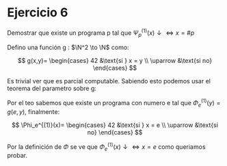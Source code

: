 # Ejercicio 6

Demostrar que existe un programa p tal que $\Psi_p^{(1)}(x)\downarrow \iff x=\#p$

Defino una función g : $\N^2 \to \N$ como:

$$
g(x,y)=
\begin{cases}
    42 &\text{si } x = y \\
    \uparrow &\text{si no}
\end{cases}
$$

Es trivial ver que es parcial computable. Sabiendo esto podemos usar el teorema del parametro sobre g:

Por el teo sabemos que existe un programa con numero e tal que $\Phi_e^{(1)}(y)=g(e,y)$, finalmente:

$$
\Phi_e^{(1)}(x)=
\begin{cases}
    42 &\text{si } x = e \\
    \uparrow &\text{si no}
\end{cases}
$$

Por la definición de $\Phi$ se ve que $\Phi_e^{(1)}(x)\downarrow \iff x = e$ como queriamos probar.
